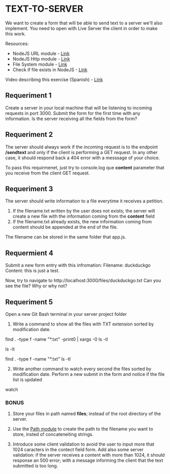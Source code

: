 # TEXT-TO-SERVER

We want to create a form that will be able to send text to a server we'll also implement.
You need to open with Live Server the client in order to make this work.

Resources:

* NodeJS URL module - [Link](https://www.w3schools.com/nodejs/nodejs_url.asp)
* NodeJS Http module - [Link](https://www.w3schools.com/nodejs/nodejs_http.asp)
* File System module - [Link](https://www.w3schools.com/nodejs/nodejs_filesystem.asp)
* Check if file exists in NodeJS - [Link](https://coderrocketfuel.com/article/check-if-a-file-exists-using-node-js)

Video describing this exercise (Spanish) - [Link](https://oscarm.tinytake.com/tt/NTI2OTI3N18xNjQ4NjI3NQ)

## Requeriment 1
Create a server in your local machine that will be listening to incoming requests in port 3000. Submit the form for the first time with any information. Is the server receiving all the fields from the form? 

## Requeriment 2
The server should always work if the incoming request is to the endpoint __/sendtext__ and only if the client is performing a GET request. In any other case, it should respond back a 404 error with a messsage of your choice.

To pass this requirmenet, just try to console.log que **content** parameter that you receive from the client GET request.

## Requeriment 3
The server should write information to a file everytime it receives a petition.

1. If the filename.txt written by the user does not exists; the server will create a new file with the information coming from the __content__ field
2. If the filename.txt already exists, the new information coming from content should be appended at the end of the file.

The filename can be stored in the same folder that app.js.

## Requermient 4
Submit a new form entry with this infromation:
Filename: duckduckgo
Content: this is just a test.

Now, try to navigate to http://localhost:3000/files/duckduckgo.txt Can you see the file? Why or why not?

## Requeriment 5
Open a new Git Bash terminal in your server project folder

1. Write a command to show all the files with TXT extension sorted by modification date. 

find . -type f -name "*.txt" -print0 | xargs -0 ls -tl

ls -lt 

find . -type f -name "*.txt"  ls -tl

2. Write another command to watch every second the files sorted  by modification date. Perform a new submit in the form and notice if the file list is updated

watch 

### BONUS

1. Store your files in path named **files**; instead of the root directory of the server. 

2. Use the [Path module](https://www.w3schools.com/nodejs/met_path_join.asp) to create the path to the filename you want to store, insted of concateneiting strings.


3. Introduce some client validation to avoid the user to input more that 1024 caracters in the contect field form. Add also some server validation: if the server receives a content with more than 1024, it should response an 500 error; with a message informing the client that the text submitted is too long.